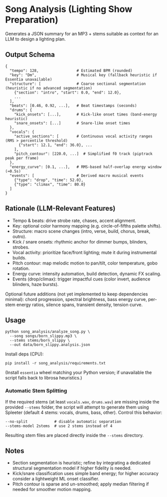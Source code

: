 # Song Analysis (Lighting Show Preparation)

Generates a JSON summary for an MP3 + stems suitable as context for an LLM to design a lighting plan.

## Output Schema
```
{
  "tempo": 128,                 # Estimated BPM (rounded)
  "key": "Dm",                  # Musical key (fallback heuristic if Essentia unavailable)
  "structure": [                # Coarse sectional segmentation (heuristic if no advanced segmentation)
    {"section": "intro", "start": 0.0, "end": 12.0},
    ...
  ],
  "beats": [0.46, 0.92, ...],   # Beat timestamps (seconds)
  "drums": {
    "kick_onsets": [...],       # Kick-like onset times (band-energy heuristic)
    "snare_onsets": [...]       # Snare-like onset times
  },
  "vocals": {
    "active_sections": [        # Continuous vocal activity ranges (RMS > percentile threshold)
      {"start": 12.1, "end": 36.0}, ...
    ],
    "pitch_contour": [220.0, ...]  # Simplified f0 track (piptrack peak per frame)
  },
  "energy_curve": [0.1, ...],   # RMS-based half-overlap energy window (≈0.5s)
  "events": [                   # Derived macro musical events
    {"type": "drop", "time": 52.0},
    {"type": "climax", "time": 80.0}
  ]
}
```

## Rationale (LLM-Relevant Features)
- Tempo & beats: drive strobe rate, chases, accent alignment.
- Key: optional color harmony mapping (e.g. circle-of-fifths palette shifts).
- Structure: macro scene changes (intro, verse, build, chorus, break, outro).
- Kick / snare onsets: rhythmic anchor for dimmer bumps, blinders, strobes.
- Vocal activity: prioritize face/front lighting; mute it during instrumental builds.
- Pitch contour: map melodic motion to pan/tilt, color temperature, gobo rotation.
- Energy curve: intensity automation, build detection, dynamic FX scaling.
- Events (drop/climax): trigger impactful cues (color invert, audience blinders, haze bursts).

Optional future additions (not yet implemented to keep dependencies minimal): chord progression, spectral brightness, bass energy curve, per-stem energy ratios, silence spans, transient density, tension curve.

## Usage
```
python song_analysis/analyze_song.py \
  --song songs/born_slippy.mp3 \
  --stems stems/born_slippy \
  --out data/born_slippy.analysis.json
```

Install deps (CPU):
```
pip install -r song_analysis/requirements.txt
```
(Install `essentia` wheel matching your Python version; if unavailable the script falls back to librosa heuristics.)

### Automatic Stem Splitting
If the required stems (at least `vocals.wav`, `drums.wav`) are missing inside the provided `--stems` folder, the script will attempt to generate them using Spleeter (default 4 stems: vocals, drums, bass, other). Control this behavior:

```
--no-split            # disable automatic separation
--stems-model 2stems  # use 2 stems instead of 4
```
Resulting stem files are placed directly inside the `--stems` directory.

## Notes
- Section segmentation is heuristic; refine by integrating a dedicated structural segmentation model if higher fidelity is needed.
- Kick/snare classification uses simple band energy; for higher accuracy consider a lightweight ML onset classifier.
- Pitch contour is sparse and un-smoothed; apply median filtering if needed for smoother motion mapping.
